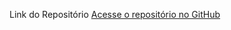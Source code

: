 Link do Repositório
[Acesse o repositório no GitHub](https://github.com/vitoriamendesz/jogo-pingpong)
